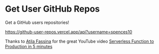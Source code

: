 # Get User GitHub Repos

Get a GitHub users repositories!

https://github-user-repos.vercel.app/api?username=spences10

Thanks to [Atila Fassina] for the great YouTube video [Serverless
Function to Production in 5 minutes]

<!-- Links -->

[atila fassina]: https://github.com/atilafassina
[serverless function to production in 5 minutes]:
  https://www.youtube.com/watch?v=HKH3KOBIXdk
